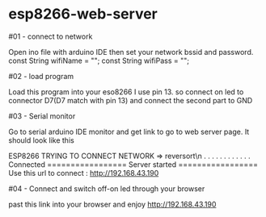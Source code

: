 # esp8266-web-server

#01 - connect to network

Open ino file with arduino IDE then set your network bssid and password.
const String wifiName = "";
const String wifiPass = "";

#02 - load program

Load this program into your eso8266
I use pin 13. so connect on led to connector D7(D7 match with pin 13)
and connect the second part to GND

#03 - Serial monitor

Go to serial arduino IDE monitor and get link to go to web server page. It should look like this

ESP8266 TRYING TO CONNECT NETWORK =>  reversort\n
. . . . . . . . . . . . 
Connected
================= Server started =================
Use this url to connect :		http://192.168.43.190

#04 - Connect and switch off-on led through your browser

past this link into your browser and enjoy
http://192.168.43.190

